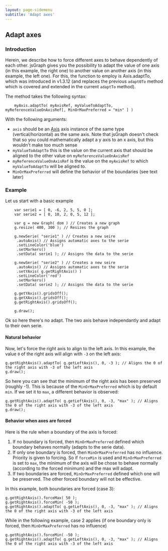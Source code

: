 ```yaml
---
layout: page-sidemenu
subtitle: 'Adapt axes'
---
```

## Adapt axes

<script>
var serie1 = [ 0, -6, 2, 5, 5, 0 ];
var serie2 = [ 0, 10, 2, 0, 5, 12 ];


function makeGraph( dom ) {
	
	var g = new Graph( dom ) // Creates a new graph
	g.resize( 400, 300 ); // Resizes the graph

	g.newSerie( "serie1" ) // Creates a new seire
	 .autoAxis() // Assigns automatic axes to the serie
	 .setLineColor('blue')
	 .setMarkers()
	 .setData( serie1 ); // Assigns the data to the serie

	g.newSerie( "serie2" ) // Creates a new seire
	 .autoAxis() // Assigns automatic axes to the serie
	 .setYAxis( g.getRightAxis() )
	 .setLineColor('red')
	 .setMarkers()
	 .setData( serie2 ); // Assigns the data to the serie

	g.getYAxis().gridsOff();
	g.getXAxis().gridsOff();
	g.getRightAxis().gridsOff();

	g.draw();

	return g;
}

</script>

### Introduction
Herein, we describe how to force different axes to behave dependently of each other. jsGraph gives you the possibility to adapt the value of one axis (in this example, the right one) to another value on another axis (in this example, the left one). For this, the function to employ is Axis.adaptTo, which was introduced in v1.3.12 (and replaces the previous ```adapt0To``` method which is covered and extended in the current ```adaptTo``` method).

The method takes the following syntax:

```
	myAxis.adaptTo( myAxisRef, myValueToAdaptTo, myReferenceValueOnAxisRef[, MinOrMaxPreferred = "min" ] )
```

With the following arguments:

* ```axis``` should be an <a href="Axis.html">Axis</a> axis instance of the same type (vertical/horizontal) as the same axis. Note that jsGraph doesn't check that so you could mathematically adapt a y axis to an x axis, but this wouldn't make too much sense
* ```myValueToAdaptTo``` this is the value on the current axis that should be aligned to the other value on ```myReferenceValueOnAxisRef```
* ```myReferenceValueOnAxisRef``` is the value on the ```myAxisRef``` to which ```myValueToAdaptTo``` will be aligned to.
* ```MinOrMaxPreferred``` will define the behavior of the boundaries (see text later)

### Example

Let us start with a basic example


```
	var serie1 = [ 0, -6, 2, 5, 5, 0 ];
	var serie2 = [ 0, 10, 2, 0, 5, 12 ];

	var g = new Graph( dom ) // Creates a new graph
	g.resize( 400, 300 ); // Resizes the graph

	g.newSerie( "serie1" ) // Creates a new seire
	 .autoAxis() // Assigns automatic axes to the serie
	 .setLineColor('blue')
	 .setMarkers()
	 .setData( serie1 ); // Assigns the data to the serie

	g.newSerie( "serie2" ) // Creates a new seire
	 .autoAxis() // Assigns automatic axes to the serie
	 .setYAxis( g.getRightAxis() )
	 .setLineColor('red')
	 .setMarkers()
	 .setData( serie2 ); // Assigns the data to the serie

	g.getYAxis().gridsOff();
	g.getXAxis().gridsOff();
	g.getRightAxis().gridsOff();

	g.draw();

```

<div id="example-1" class="jsgraph-example"></div>
<script>
makeGraph("example-1")
</script>

Ok so here there's no adapt. The two axis behave independantly and adapt to their own serie.

#### Natural behavior

Now, let's force the right axis to align to the left axis. In this example, the value ```0``` of the right axis will align with ```-3``` on the left axis:

```
g.getRightAxis().adaptTo( g.getLeftAxis(), 0, -3 ); // Aligns the 0 of the right axis with -3 of the left axis
g.draw();
```

<div id="example-2" class="jsgraph-example"></div>
<script>
var g = makeGraph("example-2");
g.getRightAxis().adaptTo( g.getLeftAxis(), 0, -3 ); // Aligns the 0 of the right axis with -3 of the left axis
g.draw();
</script>

So here you can see that the minimum of the right axis has been preserved (roughly -1). This is because of the ```MinOrMaxPreferred``` which is by default ```min```. If we set it to ```max```, a different behavior is observed:


```
g.getRightAxis().adaptTo( g.getLeftAxis(), 0, -3, "max" ); // Aligns the 0 of the right axis with -3 of the left axis
g.draw();
```
<div id="example-3" class="jsgraph-example"></div>
<script>
var g = makeGraph("example-3");
g.getRightAxis().adaptTo( g.getLeftAxis(), 0, -3, "max" ); // Aligns the 0 of the right axis with -3 of the left axis
g.draw();
</script>

#### Behavior when axes are forced

Here is the rule when a boundary of the axis is forced:

1. If no boundary is forced, then ```MinOrMaxPreferred``` defined which boundary behaves normally (adapts to the serie data).
2. If only one boundary is forced, then ```MinOrMaxPreferred``` has no influence. Priority is given to forcing. So if ```forceMin``` is used and ```MinOrMaxPreferred``` is set to ```max```, the minimum of the axis will be chose to behave normally (according to the forced minimum) and the max will adapt.
3. If two boundaries are forced, ```MinOrMaxPreferred``` defined which one will be preserved. The other forced boundary will not be effective.

In this example, both boundaries are forced (case 3):

```
g.getRightAxis().forceMax( 50 );
g.getRightAxis().forceMin( -50 );
g.getRightAxis().adaptTo( g.getLeftAxis(), 0, -3, "max" ); // Aligns the 0 of the right axis with -3 of the left axis
```

<div id="example-4" class="jsgraph-example"></div>
<script>
var g = makeGraph("example-4");
g.getRightAxis().forceMax( 50 );
g.getRightAxis().forceMin( -50 );
g.getRightAxis().adaptTo( g.getLeftAxis(), 0, -3, "max" ); // Aligns the 0 of the right axis with -3 of the left axis
g.draw();
</script>

While in the following example, case 2 applies (if one boundary only is forced, then ```MinOrMaxPreferred``` has no influence)

```
g.getRightAxis().forceMin( -50 );
g.getRightAxis().adaptTo( g.getLeftAxis(), 0, -3, "max" ); // Aligns the 0 of the right axis with -3 of the left axis
```
<div id="example-5" class="jsgraph-example"></div>
<script>
var g = makeGraph("example-5");
g.getRightAxis().forceMin( -50 );
g.getRightAxis().adaptTo( g.getLeftAxis(), 0, -3, "max" ); // Aligns the 0 of the right axis with -3 of the left axis
g.draw();
</script>